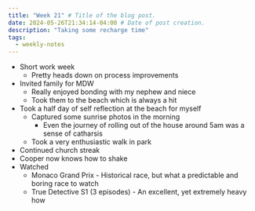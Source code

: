 ```yaml
---
title: "Week 21" # Title of the blog post.
date: 2024-05-26T21:34:14-04:00 # Date of post creation.
description: "Taking some recharge time"
tags:
  - weekly-notes
---
```


- Short work week
  - Pretty heads down on process improvements
- Invited family for MDW
  - Really enjoyed bonding with my nephew and niece
  - Took them to the beach which is always a hit
- Took a half day of self reflection at the beach for myself
  - Captured some sunrise photos in the morning
    - Even the journey of rolling out of the house around 5am was a sense of catharsis
  - Took a very enthusiastic walk in park
- Continued church streak
- Cooper now knows how to shake
- Watched 
  - Monaco Grand Prix - Historical race, but what a predictable and boring race to watch
  - True Detective S1 (3 episodes) - An excellent, yet extremely heavy how